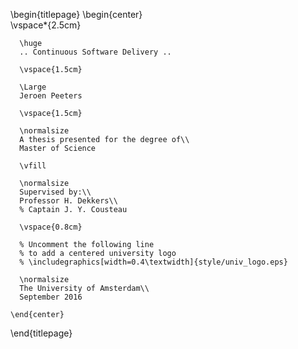 <!--
This is the Latex-heavy title page.
People outside UCL may want to remove the header logo
and add the centred logo
-->

\begin{titlepage}
    \begin{center}        
      \vspace*{2.5cm}

      \huge
      .. Continuous Software Delivery ..

      \vspace{1.5cm}

      \Large
      Jeroen Peeters

      \vspace{1.5cm}

      \normalsize
      A thesis presented for the degree of\\
      Master of Science

      \vfill

      \normalsize
      Supervised by:\\
      Professor H. Dekkers\\
      % Captain J. Y. Cousteau

      \vspace{0.8cm}

      % Uncomment the following line
      % to add a centered university logo
      % \includegraphics[width=0.4\textwidth]{style/univ_logo.eps}

      \normalsize
      The University of Amsterdam\\
      September 2016

    \end{center}
\end{titlepage}
